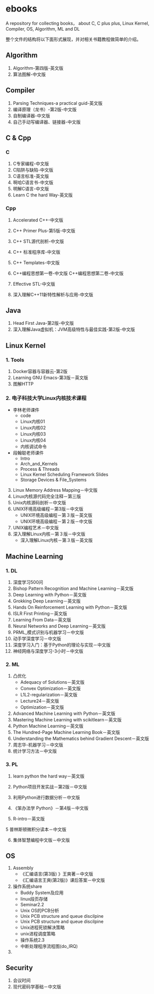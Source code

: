 # ebooks

A repository for collecting books， about C, C plus plus, Linux Kernel, Compiler, OS, Algorithm, ML and DL

整个文件的结构将以下面形式展现，并对相关书籍教程做简单的介绍。

## Algorithm

1. Algorithm-第四版-英文版 
2. 算法图解-中文版

## Compiler

1. Parsing Techniques-a practical guid-英文版
2. 编译原理（龙书）-第2版-中文版
3. 自制编译器-中文版
4. 自己手动写编译器、链接器-中文版

## C & Cpp

### C

1. C专家编程-中文版
2. C陷阱与缺陷-中文版
3. C语言标准-英文版
4. 啊哈C语言书-中文版
5. 明解C语言-中文版
6. Learn C the hard Way-英文版

### Cpp

1. Accelerated C++-中文版
2. C++ Primer Plus-第5版-中文版
3. C++ STL源代剖析-中文版
4. C++ 标准程序库-中文版
5. C++ Templates-中文版
6. C++编程思想第一卷-中文版
   C++编程思想第二卷-中文版

7. Effective STL-中文版
8. 深入理解C++11新特性解析与应用-中文版

## Java

1. Head First Java-第2版-中文版
2. 深入理解Java虚拟机：JVM高级特性与最佳实践-第2版-中文版

## Linux Kernel

### 1. Tools

1. Docker容器与容器云-第2版
2. Learning GNU Emacs-第3版－英文版
3. 图解HTTP

### 2. 电子科技大学Linux内核技术课程

- 李林老师课件
   - code
   - Linux内核01
   - Linux内核02
   - Linux内核03
   - Linux内核04
   - 内核调试命令
- 段翰聪老师课件
   - Intro
   - Arch_and_Kernels
   - Process & Threads
   - Linux Kernel Scheduling Framework Slides
   - Storage Devices & File_Systems

3. Linux Memory Address Mapping－中文版
4. Linux内核源代码完全注释－第三版
5. Unix内核源码剖析－中文版
6. UNIX环境高级编程－第3版－中文版
   - UNIX环境高级编程－第３版－英文版
   - UNIX环境高级编程－第２版－中文版
7. UNIX编程艺术－中文版
8. 深入理解Linux内核－第３版－中文版
   - 深入理解Linux内核－第３版－英文版

## Machine Learning

### 1. DL

1. 深度学习500问
2. Bishop Pattern Recognition and Machine Learning－英文版
3. Deep Learning with Python－英文版
4. Grokking Deep Learning－英文版
5. Hands On Reinforcement Learning with Python－英文版
6. ISLR First Printing－英文版
7. Learning From Data－英文版
8. Neural Networks and Deep Learning－英文版
9. PRML_模式识别与机器学习－中文版
10. 动手学深度学习－中文版
11. 深度学习入门：基于Python的理论与实现－中文版
12. 神经网络与深度学习-3小时－中文版

### 2. ML

1. 凸优化
   - Adequacy of Solutions－英文版
   - Convex Optimization－英文版
   - L1L2-regularization－英文版
   - Lecture24－英文版
   - Optimization－英文版
2. Advanced Machine Learning with Python－英文版
3. Mastering Machine Learning with scikitlearn－英文版
4. Python Machine Learning－英文版
5. The Hundred-Page Machine Learning Book－英文版
6. Understanding the Mathematics behind Gradient Descent－英文版
7. 周志华-机器学习－中文版
8. 统计学习方法－中文版

### 3. PL

1. learn python the hard way－英文版
2. Python项目开发实战－第2版－中文版
3. 利用Python进行数据分析－中文版
4. 《笨办法学 Python》－第4版－中文版

4. R-intro－英文版

5 普林斯顿微积分读本－中文版

6. 集体智慧编程中文版－中文版

## OS

1. Assembly
   - 《汇编语言(第3版) 》王爽著－中文版
   - 《汇编语言王爽(第2版)》课后答案－中文版
2. 操作系统share
   - Buddy System及应用
   - linux段页存储
   - Seminar2.2
   - Unix OS的PCB分析
   - Unix PCB structure and queue discilpine
   - Unix PCB structure and queue discilpine
   - Unix进程死锁解决策略
   - unix进程调度策略
   - 操作系统2.3
   - 中断处理程序流程图(do_IRQ)
3. 

## Security

1. 会议时间
2. 现代密码学基础－中文版
